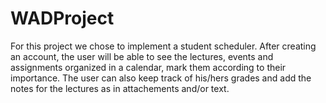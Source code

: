 # WADProject

For this project we chose to implement a student scheduler. After creating an account, the user will be able to see the lectures, events and assignments organized in a calendar, mark them according to their importance. The user can also keep track of his/hers grades and add the notes for the lectures as in attachements and/or text.     
